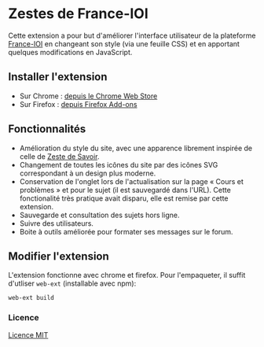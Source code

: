 # Zestes de France-IOI

Cette extension a pour but d'améliorer l'interface utilisateur de la plateforme [France-IOI](http://www.france-ioi.org/) en changeant son style (via une feuille CSS) et en apportant quelques modifications en JavaScript.

## Installer l'extension
- Sur Chrome : [depuis le Chrome Web Store](https://chrome.google.com/webstore/detail/zestes-de-france-ioi/cicodgkglkobbopicpidlbgeohjjjapc) 
- Sur Firefox : [depuis Firefox Add-ons](https://addons.mozilla.org/fr/firefox/addon/zestes-de-france-ioi/) 

## Fonctionnalités

- Amélioration du style du site, avec une apparence librement inspirée de celle de [Zeste de Savoir](https://zestedesavoir.com/).
- Changement de toutes les icônes du site par des icônes SVG correspondant à un design plus moderne.
- Conservation de l'onglet lors de l'actualisation sur la page « Cours et problèmes » et pour le sujet (il est sauvegardé dans l'URL). Cette fonctionalité très pratique avait disparu, elle est remise par cette extension.
- Sauvegarde et consultation des sujets hors ligne.
- Suivre des utilisateurs.
- Boite à outils améliorée pour formater ses messages sur le forum.

## Modifier l'extension

L'extension fonctionne avec chrome et firefox. Pour l'empaqueter, il suffit d'utliser `web-ext` (installable avec npm):

```
web-ext build
```

### Licence

[Licence MIT](LICENSE)
